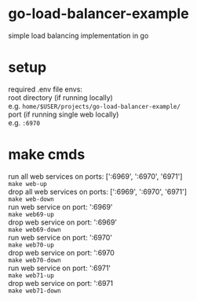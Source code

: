 # go-load-balancer-example

simple load balancing implementation in go

# setup

required .env file envs:<br /> root directory (if running locally)<br /> e.g.
`home/$USER/projects/go-load-balancer-example/`<br /> port (if running single
web locally)<br /> e.g. `:6970`<br />

# make cmds

run all web services on ports: [':6969', ':6970', '6971']<br />
`make web-up`<br /> drop all web services on ports: [':6969', ':6970',
'6971']<br /> `make web-down`<br /> run web service on port: ':6969'<br />
`make web69-up`<br /> drop web service on port: ':6969'<br />
`make web69-down`<br /> run web service on port: ':6970'<br />
`make web70-up`<br /> drop web service on port: ':6970<br />
`make web70-down`<br /> run web service on port: ':6971'<br />
`make web71-up`<br /> drop web service on port: ':6971<br />
`make web71-down`<br />
